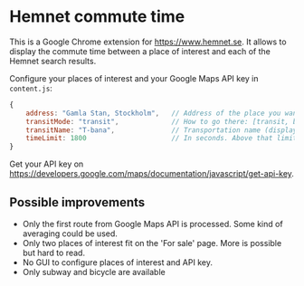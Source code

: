 Hemnet commute time
======

This is a Google Chrome extension for https://www.hemnet.se. It allows to display the commute time between a place of interest and each of the Hemnet search results.

Configure your places of interest and your Google Maps API key in ```content.js```:

```javascript
{
	address: "Gamla Stan, Stockholm", 	// Address of the place you want to compare with
	transitMode: "transit",				// How to go there: [transit, bicycling]. Transit defaults to subway.
	transitName: "T-bana",				// Transportation name (display only)
	timeLimit: 1800						// In seconds. Above that limit the text is red, green otherwise.
}
```

Get your API key on https://developers.google.com/maps/documentation/javascript/get-api-key.

Possible improvements
------

- Only the first route from Google Maps API is processed. Some kind of averaging could be used.
- Only two places of interest fit on the 'For sale' page. More is possible but hard to read.
- No GUI to configure places of interest and API key.
- Only subway and bicycle are available
